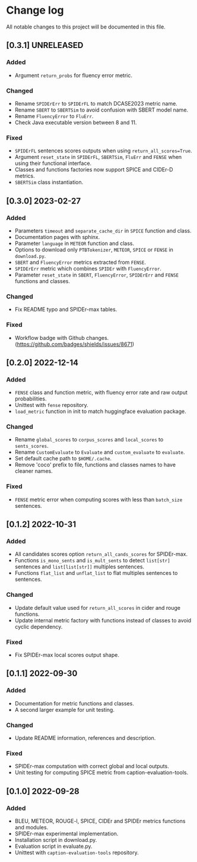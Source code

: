 # Change log

All notable changes to this project will be documented in this file.

## [0.3.1] UNRELEASED
### Added
- Argument `return_probs` for fluency error metric.

### Changed
- Rename `SPIDErErr` to `SPIDErFL` to match DCASE2023 metric name.
- Rename `SBERT` to `SBERTSim` to avoid confusion with SBERT model name.
- Rename `FluencyError` to `FluErr`.
- Check Java executable version between 8 and 11.

### Fixed
- `SPIDErFL` sentences scores outputs when using `return_all_scores=True`.
- Argument `reset_state` in `SPIDErFL`, `SBERTSim`, `FluErr` and `FENSE` when using their functional interface.
- Classes and functions factories now support SPICE and CIDEr-D metrics.
- `SBERTSim` class instantiation.

## [0.3.0] 2023-02-27
### Added
- Parameters `timeout` and `separate_cache_dir` in `SPICE` function and class.
- Documentation pages with sphinx.
- Parameter `language` in `METEOR` function and class.
- Options to download only `PTBTokenizer`, `METEOR`, `SPICE` or `FENSE` in `download.py`.
- `SBERT` and `FluencyError` metrics extracted from `FENSE`.
- `SPIDErErr` metric which combines `SPIDEr` with `FluencyError`.
- Parameter `reset_state` in `SBERT`, `FluencyError`, `SPIDErErr` and `FENSE` functions and classes.

### Changed
- Fix README typo and SPIDEr-max tables.

### Fixed
- Workflow badge with Github changes. (https://github.com/badges/shields/issues/8671)

## [0.2.0] 2022-12-14
### Added
- `FENSE` class and function metric, with fluency error rate and raw output probabilities.
- Unittest with `fense` repository.
- `load_metric` function in init to match huggingface evaluation package.

### Changed
- Rename `global_scores` to `corpus_scores` and `local_scores` to `sents_scores`.
- Rename `CustomEvaluate` to `Evaluate` and `custom_evaluate` to `evaluate`.
- Set default cache path to `$HOME/.cache`.
- Remove 'coco' prefix to file, functions and classes names to have cleaner names.

### Fixed
- `FENSE` metric error when computing scores with less than `batch_size` sentences.

## [0.1.2] 2022-10-31
### Added
- All candidates scores option `return_all_cands_scores` for SPIDEr-max.
- Functions `is_mono_sents` and `is_mult_sents` to detect `list[str]` sentences and `list[list[str]]` multiples sentences.
- Functions `flat_list` and `unflat_list` to flat multiples sentences to sentences.

### Changed
- Update default value used for `return_all_scores` in cider and rouge functions.
- Update internal metric factory with functions instead of classes to avoid cyclic dependency.

### Fixed
- Fix SPIDEr-max local scores output shape.

## [0.1.1] 2022-09-30
### Added
- Documentation for metric functions and classes.
- A second larger example for unit testing.

### Changed
- Update README information, references and description.

### Fixed
- SPIDEr-max computation with correct global and local outputs.
- Unit testing for computing SPICE metric from caption-evaluation-tools.

## [0.1.0] 2022-09-28
### Added
- BLEU, METEOR, ROUGE-l, SPICE, CIDEr and SPIDEr metrics functions and modules.
- SPIDEr-max experimental implementation.
- Installation script in download.py.
- Evaluation script in evaluate.py.
- Unittest with `caption-evaluation-tools` repository.
